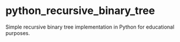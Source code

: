 # python_recursive_binary_tree
Simple recursive binary tree implementation in Python for educational purposes.
